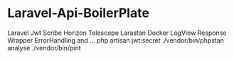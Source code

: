 # Laravel-Api-BoilerPlate
Laravel Jwt Scribe Horizon Telescope Larastan Docker LogView Response Wrapper ErrorHandling and ...
php artisan jwt:secret
./vendor/bin/phpstan analyse
./vendor/bin/pint
